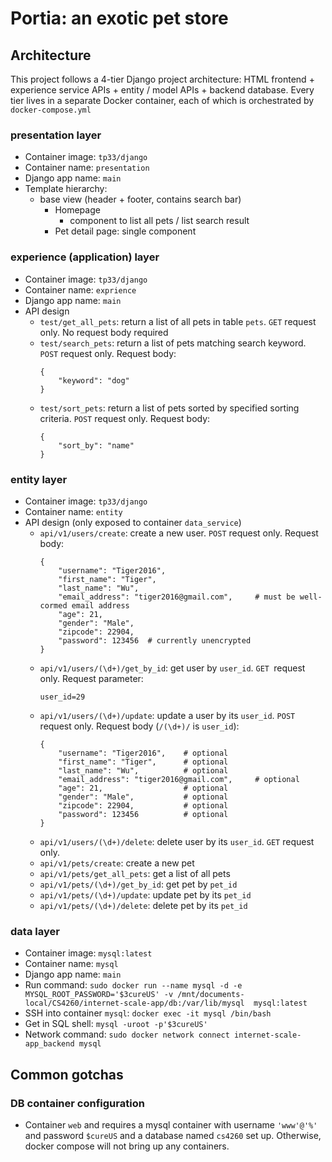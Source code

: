 # Portia: an exotic pet store
## Architecture
This project follows a 4-tier Django project architecture: HTML frontend + experience service APIs + entity / model APIs + backend database. Every tier lives in a separate Docker container, each of which is orchestrated by `docker-compose.yml`

### presentation layer
 - Container image: `tp33/django`
 - Container name: `presentation`
 - Django app name: `main`
 - Template hierarchy:
    - base view (header + footer, contains search bar)
        - Homepage
            - component to list all pets / list search result
        - Pet detail page: single component

### experience (application) layer
 - Container image: `tp33/django`
 - Container name: `exprience`
 - Django app name: `main`
 - API design
    - `test/get_all_pets`: return a list of all pets in table `pets`. `GET` request only. No request body required
    - `test/search_pets`: return a list of pets matching search keyword. `POST` request only. Request body: 
        ```
        {
            "keyword": "dog"
        }
        ```
    - `test/sort_pets`: return a list of pets sorted by specified sorting criteria. `POST` request only. Request body: 
        ```
        {
            "sort_by": "name"
        }
        ```


### entity layer
 - Container image: `tp33/django`
 - Container name: `entity`
 - API design (only exposed to container `data_service`)
    - `api/v1/users/create`: create a new user. `POST` request only. Request body: 
        ```
        {
            "username": "Tiger2016",
            "first_name": "Tiger",
            "last_name": "Wu",
            "email_address": "tiger2016@gmail.com",     # must be well-cormed email address
            "age": 21,
            "gender": "Male",
            "zipcode": 22904,
            "password": 123456  # currently unencrypted
        }
        ```
    - `api/v1/users/(\d+)/get_by_id`: get user by `user_id`. `GET `request only. Request parameter:
        ```
        user_id=29
        ```
    - `api/v1/users/(\d+)/update`: update a user by its `user_id`. `POST` request only. Request body (`/(\d+)/` is `user_id`):
        ```
        {
            "username": "Tiger2016",    # optional
            "first_name": "Tiger",      # optional
            "last_name": "Wu",          # optional
            "email_address": "tiger2016@gmail.com",     # optional
            "age": 21,                  # optional
            "gender": "Male",           # optional
            "zipcode": 22904,           # optional
            "password": 123456          # optional
        }
        ```
    - `api/v1/users/(\d+)/delete`: delete user by its `user_id`. `GET` request only.
    - `api/v1/pets/create`: create a new pet
    - `api/v1/pets/get_all_pets`: get a list of all pets
    - `api/v1/pets/(\d+)/get_by_id`: get pet by `pet_id`
    - `api/v1/pets/(\d+)/update`: update pet by its `pet_id`
    - `api/v1/pets/(\d+)/delete`: delete pet by its `pet_id`

### data layer
 - Container image: `mysql:latest`
 - Container name: `mysql`
 - Django app name: `main`
 - Run command: `sudo docker run --name mysql -d -e MYSQL_ROOT_PASSWORD='$3cureUS' -v /mnt/documents-local/CS4260/internet-scale-app/db:/var/lib/mysql  mysql:latest`
 - SSH into container `mysql`: `docker exec -it mysql /bin/bash`
 - Get in SQL shell: `mysql -uroot -p'$3cureUS'`
 - Network command: `sudo docker network connect internet-scale-app_backend mysql`


## Common gotchas
 ### DB container configuration
 - Container `web` and requires a mysql container with username `'www'@'%'` and password `$cureUS` and a database named `cs4260` set up. Otherwise, docker compose will not bring up any containers. 